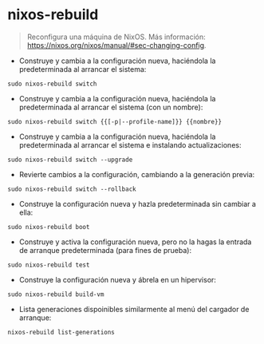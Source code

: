 # nixos-rebuild

> Reconfigura una máquina de NixOS.
> Más información: <https://nixos.org/nixos/manual/#sec-changing-config>.

- Construye y cambia a la configuración nueva, haciéndola la predeterminada al arrancar el sistema:

`sudo nixos-rebuild switch`

- Construye y cambia a la configuración nueva, haciéndola la predeterminada al arrancar el sistema (con un nombre):

`sudo nixos-rebuild switch {{[-p|--profile-name]}} {{nombre}}`

- Construye y cambia a la configuración nueva, haciéndola la predeterminada al arrancar el sistema e instalando actualizaciones:

`sudo nixos-rebuild switch --upgrade`

- Revierte cambios a la configuración, cambiando a la generación previa:

`sudo nixos-rebuild switch --rollback`

- Construye la configuración nueva y hazla predeterminada sin cambiar a ella:

`sudo nixos-rebuild boot`

- Construye y activa la configuración nueva, pero no la hagas la entrada de arranque predeterminada (para fines de prueba):

`sudo nixos-rebuild test`

- Construye la configuración nueva y ábrela en un hipervisor:

`sudo nixos-rebuild build-vm`

- Lista generaciones dispoinibles similarmente al menú del cargador de arranque:

`nixos-rebuild list-generations`
